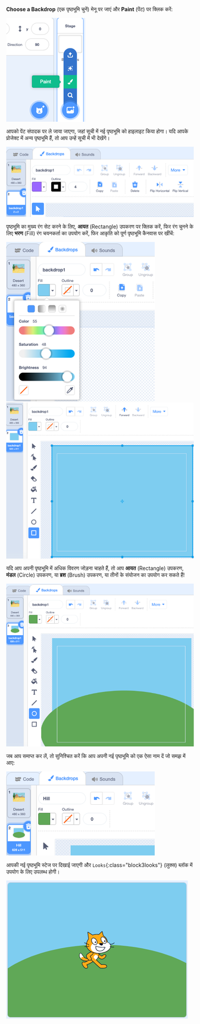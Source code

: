 **Choose a Backdrop** (एक पृष्ठभूमि चुनें) मेनू पर जाएं और **Paint** (पेंट) पर क्लिक करें:

!['Choose a Backdrop' (एक पृष्ठभूमि चुनें) मेनू में 'Paint' (पेंट) विकल्प।](images/paint-backdrop.png)

आपको पेंट संपादक पर ले जाया जाएगा, जहां सूची में नई पृष्ठभूमि को हाइलाइट किया होगा। यदि आपके प्रोजेक्ट में अन्य पृष्ठभूमि हैं, तो आप उन्हें सूची में भी देखेंगे।

![नई पृष्ठभूमि पेंट संपादक में खुलती है और सूची में हाइलाइट होती है।](images/new-background-in-editor.png)

पृष्ठभूमि का मुख्य रंग सेट करने के लिए, **आयत** (Rectangle) उपकरण पर क्लिक करें, फिर रंग चुनने के लिए **भरण** (Fill) रंग चयनकर्ता का उपयोग करें, फिर आकृति को पूर्ण पृष्ठभूमि कैनवास पर खींचें:

!['Color' (रंग), 'Saturation' (संतृप्ति) और 'Brightness' (चमक) स्लाइडर के साथ भरण रंग चयनकर्ता मेनू।](images/fill-colour-tool.png) 
![पूरी तरह से हल्के-नीले रंग की पृष्ठभूमि बनाने के लिए कैनवास से बड़ा हल्का-नीला आयत बनाये।](images/single-colour-backdrop.png)

यदि आप अपनी पृष्ठभूमि में अधिक विवरण जोड़ना चाहते हैं, तो आप **आयत** (Rectangle) उपकरण, **मंडल** (Circle) उपकरण, या **ब्रश** (Brush) उपकरण, या तीनों के संयोजन का उपयोग कर सकते हैं!

![हल्के नीले रंग के आयत के साथ बैकड्रॉप कैनवास, और उसके सामने, एक पहाड़ी का प्रतिनिधित्व करने वाला एक छोटा हरा वृत्त।](images/hill-backdrop.png)

जब आप समाप्त कर लें, तो सुनिश्चित करें कि आप अपनी नई पृष्ठभूमि को एक ऐसा नाम दें जो समझ में आए:

!['Hill' (पहाड़) शब्द के साथ पृष्ठभूमि नाम डिब्बे में टाइप किया गया।](images/name-backdrop.png)

आपकी नई पृष्ठभूमि स्टेज पर दिखाई जाएगी और `Looks`{:class="block3looks"} (लुक्स) ब्लॉक में उपयोग के लिए उपलब्ध होगी।

![स्टेज पर नई पहाड़ पृष्ठभूमि और स्क्रैच कैट स्प्राइट।](images/finished-backdrop.png)
